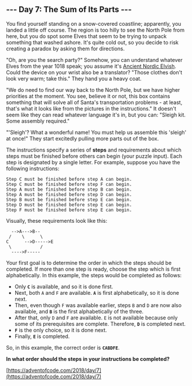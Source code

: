 ## --- Day 7: The Sum of Its Parts ---

You find yourself standing on a snow-covered coastline; apparently, you landed a little off course. The region is too hilly to see the North Pole from here, but you do spot some Elves that seem to be trying to unpack something that washed ashore. It's quite cold out, so you decide to risk creating a paradox by asking them for directions.

"Oh, are you the search party?" Somehow, you can understand whatever Elves from the year 1018 speak; you assume it's [Ancient Nordic Elvish](/2015/day/6). Could the device on your wrist also be a translator? "Those clothes don't look very warm; take this." They hand you a heavy coat.

"We do need to find our way back to the North Pole, but we have higher priorities at the moment. You see, believe it or not, this box contains something that will solve all of Santa's transportation problems - at least, that's what it looks like from the pictures in the instructions." It doesn't seem like they can read whatever language it's in, but you can: "Sleigh kit. Some assembly required."

"'Sleigh'? What a wonderful name! You must help us assemble this 'sleigh' at once!" They start excitedly pulling more parts out of the box.

The instructions specify a series of **steps** and requirements about which steps must be finished before others can begin (your puzzle input). Each step is designated by a single letter. For example, suppose you have the following instructions:

```
Step C must be finished before step A can begin.
Step C must be finished before step F can begin.
Step A must be finished before step B can begin.
Step A must be finished before step D can begin.
Step B must be finished before step E can begin.
Step D must be finished before step E can begin.
Step F must be finished before step E can begin.
```

Visually, these requirements look like this:
```
  -->A--->B--
 /    \      \
C      -->D----->E
 \           /
  ---->F-----
```

Your first goal is to determine the order in which the steps should be completed. If more than one step is ready, choose the step which is first alphabetically. In this example, the steps would be completed as follows:

*   Only **`C`** is available, and so it is done first.
*   Next, both `A` and `F` are available. **`A`** is first alphabetically, so it is done next.
*   Then, even though `F` was available earlier, steps `B` and `D` are now also available, and **`B`** is the first alphabetically of the three.
*   After that, only `D` and `F` are available. `E` is not available because only some of its prerequisites are complete. Therefore, **`D`** is completed next.
*   **`F`** is the only choice, so it is done next.
*   Finally, **`E`** is completed.

So, in this example, the correct order is **`CABDFE`**.

**In what order should the steps in your instructions be completed?**

[https://adventofcode.com/2018/day/7](https://adventofcode.com/2018/day/7)
